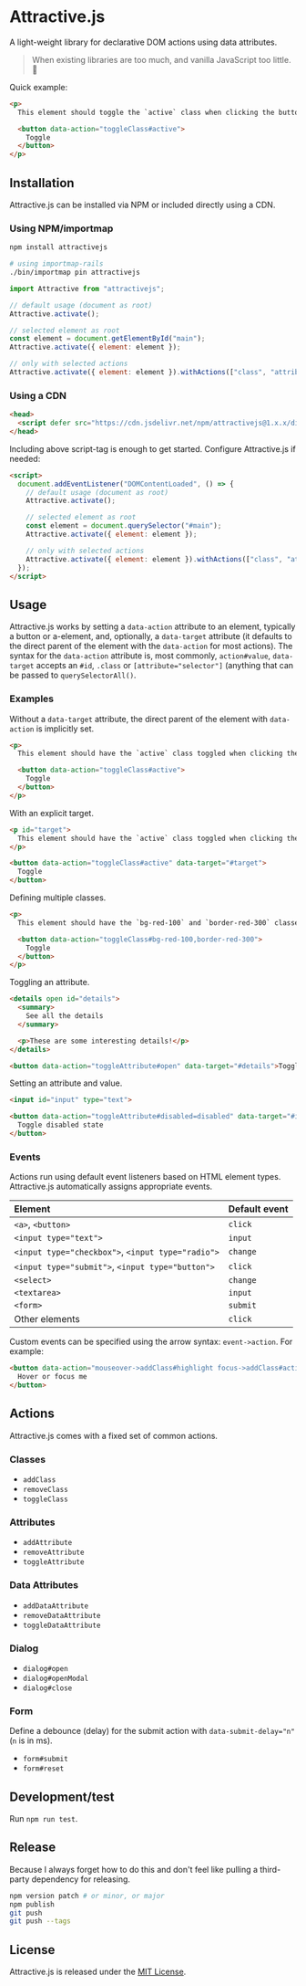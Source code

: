 # Attractive.js

A light-weight library for declarative DOM actions using data attributes.

> When existing libraries are too much, and vanilla JavaScript too little. 🐣

Quick example:
```html
<p>
  This element should toggle the `active` class when clicking the button below.

  <button data-action="toggleClass#active">
    Toggle
  </button>
</p>
```


## Installation

Attractive.js can be installed via NPM or included directly using a CDN.


### Using NPM/importmap

```bash
npm install attractivejs

# using importmap-rails
./bin/importmap pin attractivejs
```

```javascript
import Attractive from "attractivejs";

// default usage (document as root)
Attractive.activate();

// selected element as root
const element = document.getElementById("main");
Attractive.activate({ element: element });

// only with selected actions
Attractive.activate({ element: element }).withActions(["class", "attribute"]);
```


### Using a CDN

```html
<head>
  <script defer src="https://cdn.jsdelivr.net/npm/attractivejs@1.x.x/dist/cdn.min.js"></script>
</head>
```

Including above script-tag is enough to get started. Configure Attractive.js if needed:
```html
<script>
  document.addEventListener("DOMContentLoaded", () => {
    // default usage (document as root)
    Attractive.activate();

    // selected element as root
    const element = document.querySelector("#main");
    Attractive.activate({ element: element });

    // only with selected actions
    Attractive.activate({ element: element }).withActions(["class", "attribute"]);
  });
</script>
```


## Usage

Attractive.js works by setting a `data-action` attribute to an element, typically a button or a-element, and, optionally, a `data-target` attribute (it defaults to the direct parent of the element with the `data-action` for most actions). The syntax for the `data-action` attribute is, most commonly, `action#value`, `data-target` accepts an `#id`, `.class` or `[attribute="selector"]` (anything that can be passed to `querySelectorAll()`.


### Examples

Without a `data-target` attribute, the direct parent of the element with `data-action` is implicitly set.
```html
<p>
  This element should have the `active` class toggled when clicking the button below.

  <button data-action="toggleClass#active">
    Toggle
  </button>
</p>
```

With an explicit target.
```html
<p id="target">
  This element should have the `active` class toggled when clicking the button below.
</p>

<button data-action="toggleClass#active" data-target="#target">
  Toggle
</button>
```

Defining multiple classes.
```html
<p>
  This element should have the `bg-red-100` and `border-red-300` classes toggled when clicking the button below.

  <button data-action="toggleClass#bg-red-100,border-red-300">
    Toggle
  </button>
</p>
```

Toggling an attribute.
```html
<details open id="details">
  <summary>
    See all the details
  </summary>

  <p>These are some interesting details!</p>
</details>

<button data-action="toggleAttribute#open" data-target="#details">Toggle details</button>
```

Setting an attribute and value.
```html
<input id="input" type="text">

<button data-action="toggleAttribute#disabled=disabled" data-target="#input">
  Toggle disabled state
</button>
```


### Events

Actions run using default event listeners based on HTML element types. Attractive.js automatically assigns appropriate events.

| Element | Default event |
|:------------|:-------------|
| `<a>`, `<button>` | `click` |
| `<input type="text">` | `input` |
| `<input type="checkbox">`, `<input type="radio">` | `change` |
| `<input type="submit">`, `<input type="button">` | `click` |
| `<select>` | `change` |
| `<textarea>` | `input` |
| `<form>` | `submit` |
| Other elements | `click` |

Custom events can be specified using the arrow syntax: `event->action`. For example:
```html
<button data-action="mouseover->addClass#highlight focus->addClass#active">
  Hover or focus me
</button>
```


## Actions

Attractive.js comes with a fixed set of common actions.


### Classes

- `addClass`
- `removeClass`
- `toggleClass`


### Attributes

- `addAttribute`
- `removeAttribute`
- `toggleAttribute`


### Data Attributes

- `addDataAttribute`
- `removeDataAttribute`
- `toggleDataAttribute`


### Dialog

- `dialog#open`
- `dialog#openModal`
- `dialog#close`


### Form

Define a debounce (delay) for the submit action with `data-submit-delay="n"` (`n` is in ms).

- `form#submit`
- `form#reset`


## Development/test

Run `npm run test`.


## Release

Because I always forget how to do this and don't feel like pulling a third-party dependency for releasing.

```bash
npm version patch # or minor, or major
npm publish
git push
git push --tags
```


## License

Attractive.js is released under the [MIT License](https://opensource.org/licenses/MIT).
